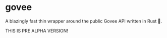 # govee

A blazingly fast thin wrapper around the public Govee API written in Rust 🚀.

THIS IS PRE ALPHA VERSION!
